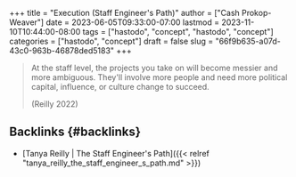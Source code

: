 +++
title = "Execution (Staff Engineer's Path)"
author = ["Cash Prokop-Weaver"]
date = 2023-06-05T09:33:00-07:00
lastmod = 2023-11-10T10:44:00-08:00
tags = ["hastodo", "concept", "hastodo", "concept"]
categories = ["hastodo", "concept"]
draft = false
slug = "66f9b635-a07d-43c0-963b-46878ded5183"
+++

> At the staff level, the projects you take on will become messier and more ambiguous. They'll involve more people and need more political capital, influence, or culture change to succeed.
>
> (Reilly 2022)


## Backlinks {#backlinks}

-   [Tanya Reilly | The Staff Engineer's Path]({{< relref "tanya_reilly_the_staff_engineer_s_path.md" >}})
